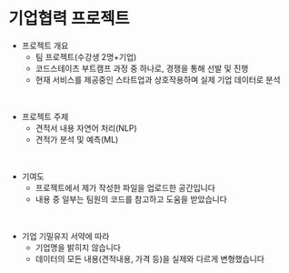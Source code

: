 # 기업협력 프로젝트

- 프로젝트 개요
  - 팀 프로젝트(수강생 2명+기업)  
  - 코드스테이츠 부트캠프 과정 중 하나로, 경쟁을 통해 선발 및 진행
  - 현재 서비스를 제공중인 스타트업과 상호작용하며 실제 기업 데이터로 분석
<br>

- 프로젝트 주제
  - 견적서 내용 자연어 처리(NLP)
  - 견적가 분석 및 예측(ML)
<br>

- 기여도
  - 프로젝트에서 제가 작성한 파일을 업로드한 공간입니다
  - 내용 중 일부는 팀원의 코드를 참고하고 도움을 받았습니다

<br>

- 기업 기밀유지 서약에 따라 
  - 기업명을 밝히지 않습니다
  - 데이터의 모든 내용(견적내용, 가격 등)을 실제와 다르게 변형했습니다
